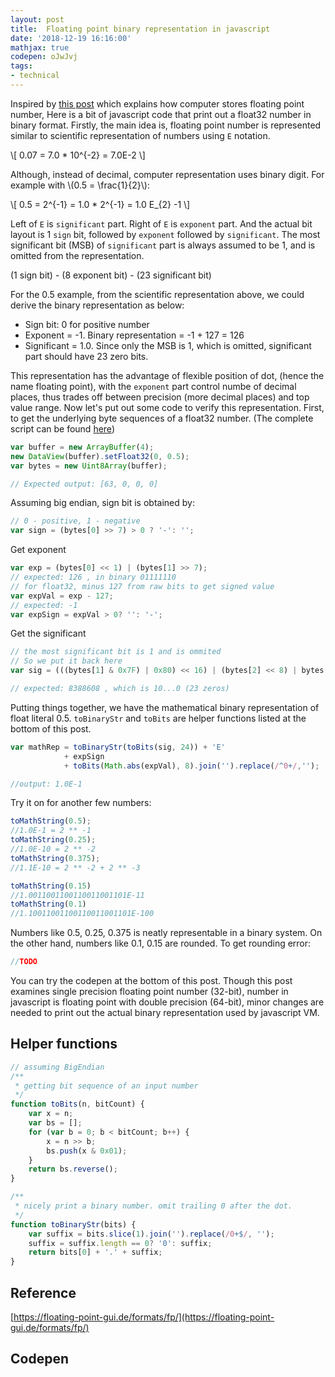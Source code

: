 ```yaml
---
layout: post
title:  Floating point binary representation in javascript
date: '2018-12-19 16:16:00'
mathjax: true
codepen: oJwJvj
tags:
- technical
---
```


Inspired by [this post](https://floating-point-gui.de/formats/fp/) which explains how computer stores floating point number, Here is a bit of javascript code that print out a float32 number in binary format. Firstly, the main idea is, floating point number is represented similar to scientific representation of numbers using `E` notation.

\\[ 0.07 = 7.0 * 10^{-2} =  7.0E-2 \\]

Although, instead of decimal, computer representation uses binary digit. For example with \\(0.5 = \frac{1}{2}\\):

\\[ 0.5 = 2^{-1} = 1.0 * 2^{-1} = 1.0 E_{2} -1 \\]

Left of `E` is `significant` part. Right of `E` is `exponent` part. And the actual bit layout is 1 `sign` bit, followed by `exponent` followed by `significant`. The most significant bit (MSB) of `significant` part is always assumed to be 1, and is omitted from the representation.

(1 sign bit) - (8 exponent bit) - (23 significant bit)

For the 0.5 example, from the scientific representation above, we could derive the binary representation as below:

- Sign bit: 0 for positive number
- Exponent = -1. Binary representation = -1 + 127 = 126
- Significant = 1.0. Since only the MSB is 1, which is omitted, significant part should have 23 zero bits. 

This representation has the advantage of flexible position of dot, (hence the name floating point), with the `exponent` part control numbe of decimal places, thus trades off between precision (more decimal places) and top value range. Now let's put out some code to verify this representation. First, to get the underlying byte sequences of a float32 number. (The complete script can be found [here](https://codepen.io/vuamitom/pen/oJwJvj))

```javascript
var buffer = new ArrayBuffer(4);
new DataView(buffer).setFloat32(0, 0.5);
var bytes = new Uint8Array(buffer);

// Expected output: [63, 0, 0, 0]
```

Assuming big endian, sign bit is obtained by:
```javascript
// 0 - positive, 1 - negative
var sign = (bytes[0] >> 7) > 0 ? '-': '';
```

Get exponent
```javascript
var exp = (bytes[0] << 1) | (bytes[1] >> 7);
// expected: 126 , in binary 01111110
// for float32, minus 127 from raw bits to get signed value
var expVal = exp - 127;
// expected: -1
var expSign = expVal > 0? '': '-';
```

Get the significant

```javascript
// the most significant bit is 1 and is ommited
// So we put it back here
var sig = (((bytes[1] & 0x7F) | 0x80) << 16) | (bytes[2] << 8) | bytes[3];

// expected: 8388608 , which is 10...0 (23 zeros)
```

Putting things together, we have the mathematical binary representation of float literal 0.5. `toBinaryStr` and `toBits` are helper functions listed at the bottom of this post.

```javascript
var mathRep = toBinaryStr(toBits(sig, 24)) + 'E' 
			+ expSign 
			+ toBits(Math.abs(expVal), 8).join('').replace(/^0+/,'');

//output: 1.0E-1
```

Try it on for another few numbers:

```javascript
toMathString(0.5);
//1.0E-1 = 2 ** -1
toMathString(0.25);
//1.0E-10 = 2 ** -2
toMathString(0.375);
//1.1E-10 = 2 ** -2 + 2 ** -3 

toMathString(0.15)
//1.0011001100110011001101E-11
toMathString(0.1)
//1.10011001100110011001101E-100
```

Numbers like 0.5, 0.25, 0.375 is neatly representable in a binary system. On the other hand, numbers like 0.1, 0.15 are rounded. To get rounding error:
```javascript
//TODO
```

You can try the codepen at the bottom of this post. Though this post examines single precision floating point number (32-bit), number in javascript is floating point with double precision (64-bit), minor changes are needed to print out the actual binary representation used by javascript VM. 

## Helper functions

```javascript
// assuming BigEndian
/**
 * getting bit sequence of an input number
 */
function toBits(n, bitCount) {
	var x = n;
	var bs = [];
	for (var b = 0; b < bitCount; b++) {
		x = n >> b;		
		bs.push(x & 0x01);
	}
	return bs.reverse();
}

/**
 * nicely print a binary number. omit trailing 0 after the dot.
 */
function toBinaryStr(bits) {	
	var suffix = bits.slice(1).join('').replace(/0+$/, '');
	suffix = suffix.length == 0? '0': suffix;
	return bits[0] + '.' + suffix;
}
```

## Reference
[https://floating-point-gui.de/formats/fp/](https://floating-point-gui.de/formats/fp/)

## Codepen